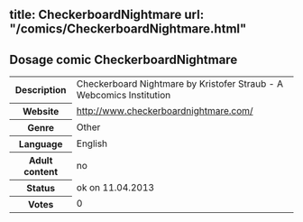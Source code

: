 title: CheckerboardNightmare
url: "/comics/CheckerboardNightmare.html"
---
Dosage comic CheckerboardNightmare
-----------------------------------------

<table class="comicinfo">
<tr>
<th>Description</th><td>Checkerboard Nightmare by Kristofer Straub - A Webcomics Institution</td>
</tr>
<tr>
<th>Website</th><td><a href="http://www.checkerboardnightmare.com/">http://www.checkerboardnightmare.com/</a></td>
</tr>
<tr>
<th>Genre</th><td>Other</td>
</tr>
<tr>
<th>Language</th><td>English</td>
</tr>
<tr>
<th>Adult content</th><td>no</td>
</tr>
<tr>
<th>Status</th><td>ok on 11.04.2013</td>
</tr>
<tr>
<th>Votes</th><td>0</div></td>
</tr>
</table>
